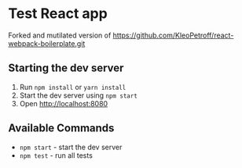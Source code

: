 # Test React app

Forked and mutilated version of https://github.com/KleoPetroff/react-webpack-boilerplate.git

## Starting the dev server

1. Run `npm install` or `yarn install`
2. Start the dev server using `npm start`
3. Open [http://localhost:8080](http://localhost:8080)

## Available Commands

- `npm start` - start the dev server
- `npm test` - run all tests

